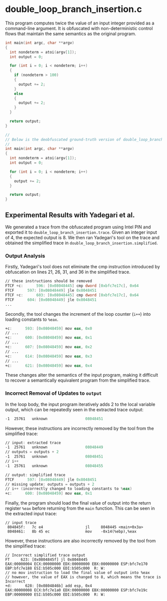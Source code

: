 # double_loop_branch_insertion.c

This program computes twice the value of an input integer provided as a command-line argument.
It is obfuscated with non-deterministic control flows that maintain the same semantics as the original program.

```c
int main(int argc, char **argv)
{
  int nondeterm = atoi(argv[1]);
  int output = 0;

  for (int i = 0; i < nondeterm; i++)
  {
    if (nondeterm > 100)
    {
      output += 2;
    }
    else
    {
      output += 2;
    }
  }

  return output;
}

//
// Below is the deobfuscated ground-truth version of double_loop_branch_insertion.c:
//
int main(int argc, char **argv)
{
  int nondeterm = atoi(argv[1]);
  int output = 0;

  for (int i = 0; i < nondeterm; i++)
  {
    output += 2;
  }

  return output;
}
```

## Experimental Results with Yadegari et al.

We generated a trace from the obfuscated program using Intel PIN and exported it to `double_loop_branch_insertion.trace`.
Given an integer input of 4, the expected output is 8.
We then ran Yadegari's tool on the trace and obtained the simplified trace in `double_loop_branch_insertion.simplified`.

### Output Analysis

Firstly, Yadegari's tool does not eliminate the cmp instruction introduced by obfuscation on lines 21, 26, 31, and 36 in the simplified trace.

```asm
// these instructions should be removed
FTCF +c:      596: [0x08048445] cmp dword [0xbfc7e17c], 0x64                                                               EAX:00000000 ECX:00000000 EDX:00000000 EBX:00000000 ESP:bfc7e170 EBP:bfc7e188 ESI:b505c000 EDI:b505c000  R: 0xbfc7e17c--0xbfc7e17f; W: 
FTCF      597: [0x08048449] jle 0x8048451      
FTCF +c:      603: [0x08048445] cmp dword [0xbfc7e17c], 0x64                                                               EAX:00000001 ECX:00000000 EDX:00000000 EBX:00000000 ESP:bfc7e170 EBP:bfc7e188 ESI:b505c000 EDI:b505c000  R: 0xbfc7e17c--0xbfc7e17f; W: 
FTCF      604: [0x08048449] jle 0x8048451                                                                              EAX:00000001 ECX:00000000 EDX:00000000 EBX:00000000 ESP:bfc7e170 EBP:bfc7e188 ESI:b505c000 EDI:b505c000  R: W: 
...
```

Secondly, the tool changes the increment of the loop counter (`i++`) into loading constants to `%eax`.

```asm
+c:      593: [0x08048459] mov eax, 0x0  
// ...
+c:      600: [0x08048459] mov eax, 0x1
// ...
+c:      607: [0x08048459] mov eax, 0x2
// ...
+c:      614: [0x08048459] mov eax, 0x3
// ...
+c:      621: [0x08048459] mov eax, 0x4
```

These changes alter the semantics of the input program, making it difficult to recover a semantically equivalent program from the simplified trace.

### Incorrect Removal of Updates to `output`

In the loop body, the input program iteratively adds 2 to the local variable output, which can be repeatedly seen in the extracted trace output:
```asm
-1	25761	unknown             	08048451	                                        	83 45 ec 02                                       	add dword ptr [ebp-0x14], 0x2
```

However, these instructions are incorrectly removed by the tool from the simplified trace:

```asm
// input: extracted trace
-1	25761	unknown             	08048449	                                        	7e 06                                             	jle 0x8048451                                     		EAX=00000000, ECX=00000000, EDX=00000000, EBX=00000000, ESP=bfc7e170, EBP=bfc7e188, ESI=b505c000, EDI=b505c000
// outputs = outputs + 2
-1	25761	unknown             	08048451	                                        	83 45 ec 02                                       	add dword ptr [ebp-0x14], 0x2                     		EAX=00000000, ECX=00000000, EDX=00000000, EBX=00000000, ESP=bfc7e170, EBP=bfc7e188, ESI=b505c000, EDI=b505c000
// i++
-1	25761	unknown             	08048455	                                        	83 45 f0 01                                       	add dword ptr [ebp-0x10], 0x1                     		EAX=00000000, ECX=00000000, EDX=00000000, EBX=00000000, ESP=bfc7e170, EBP=bfc7e188, ESI=b505c000, EDI=b505c000

// output: simplified trace
FTCF      597: [0x08048449] jle 0x8048451                                                                              EAX:00000000 ECX:00000000 EDX:00000000 EBX:00000000 ESP:bfc7e170 EBP:bfc7e188 ESI:b505c000 EDI:b505c000  R: W: 
// missing update: outputs = outputs + 2
// i++ (incorrectly changed to loading constants to %eax)
+c:      600: [0x08048459] mov eax, 0x1                                                                               EAX:00000000 ECX:00000000 EDX:00000000 EBX:00000000 ESP:bfc7e170 EBP:bfc7e188 ESI:b505c000 EDI:b505c000  R: W: 
```

Finally, the program should load the final value of output into the return register `%eax` before returning from the `main` function. This can be seen in the extracted input trace:

```
// input trace
 804845f:	7c e4                	jl     8048445 <main+0x3a>
 8048461:	8b 45 ec             	mov    -0x14(%ebp),%eax
```

However, these instructions are also incorrectly removed by the tool from the simplified trace:

```
// Incorrect simplified trace output
FT     623: [0x0804845f] jl 0x8048445                                                                               EAX:00000004 ECX:00000000 EDX:00000000 EBX:00000000 ESP:bfc7e170 EBP:bfc7e188 ESI:b505c000 EDI:b505c000  R: W: 
// no mov instruction to load the final value of output into %eax
// however, the value of EAX is changed to 8, which means the trace is Incorrect
+d:      628: [0x0804846b] add esp, 0x4                                                                               EAX:00000008 ECX:bfc7e1a0 EDX:00000000 EBX:00000000 ESP:bfc7e19c EBP:00000000 ESI:b505c000 EDI:b505c000  R: W: 
```
